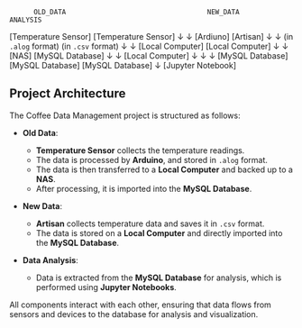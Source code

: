           OLD_DATA                                   NEW_DATA                               ANALYSIS

   [Temperature Sensor]                    [Temperature Sensor]
                 ↓                                            ↓
            [Ardiuno]                                 [Artisan]
                 ↓                                            ↓
      (in `.alog` format)                    (in `.csv` format)
                 ↓                                            ↓
      [Local Computer]                         [Local Computer]
                 ↓                                            ↓
             [NAS]                             [MySQL Database]
                 ↓                                            ↓
     [Local Computer]                                         ↓
                 ↓                                            ↓
    [MySQL Database]                           [MySQL Database]                   [MySQL Database]
                                                                                                 ↓
                                                                                [Jupyter Notebook]

## Project Architecture

The Coffee Data Management project is structured as follows:

- **Old Data**:
    - **Temperature Sensor** collects the temperature readings.
    - The data is processed by **Arduino**, and stored in `.alog` format.
    - The data is then transferred to a **Local Computer** and backed up to a **NAS**.
    - After processing, it is imported into the **MySQL Database**.

- **New Data**:
    - **Artisan** collects temperature data and saves it in `.csv` format.
    - The data is stored on a **Local Computer** and directly imported into the **MySQL Database**.

- **Data Analysis**:
    - Data is extracted from the **MySQL Database** for analysis, which is performed using **Jupyter Notebooks**.

All components interact with each other, ensuring that data flows from sensors and devices to the database for analysis and visualization.
